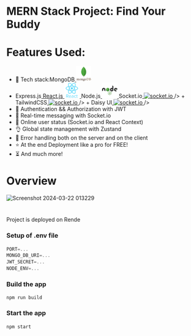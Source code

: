 # MERN Stack Project: Find Your Buddy

# Features Used:
-   🌟 Tech stack:MongoDB<a href="https://www.mongodb.com/" target="_blank" rel="noreferrer"> <img src="https://raw.githubusercontent.com/devicons/devicon/master/icons/mongodb/mongodb-original-wordmark.svg" alt="mongodb" width="40" height="40"/> </a>
-   Express.js<a href="https://expressjs.com" target="_blank" rel="noreferrer">
 React.js<a href="https://reactjs.org/" target="_blank" rel="noreferrer"> <img src="https://raw.githubusercontent.com/devicons/devicon/master/icons/react/react-original-wordmark.svg" alt="react" width="40" height="40"/> </a>
   Node.js<a href="https://nodejs.org" target="_blank" rel="noreferrer"> <img src="https://raw.githubusercontent.com/devicons/devicon/master/icons/nodejs/nodejs-original-wordmark.svg" alt="nodejs" width="40" height="40"/> </a> 
            Socket.io<a href="https://socket.org/" target="_blank" rel="noreferrer"> <img src="https://cdn.jsdelivr.net/gh/devicons/devicon@latest/icons/socketio/socketio-original.svg" alt="socket.io" width="40" height="40"/> </a>/>
          + TailwindCSS<a href="https://tailwind.org/" target="_blank" rel="noreferrer"> <img src="https://cdn.jsdelivr.net/gh/devicons/devicon@latest/icons/tailwindcss/tailwindcss-original-wordmark.svg" alt="socket.io" width="40" height="40"/> </a>/> + Daisy UI<a href="https://socket.org/" target="_blank" rel="noreferrer"> <img src="https://cdn.jsdelivr.net/gh/devicons/devicon@latest/icons/socketio/socketio-original.svg" alt="socket.io" width="40" height="40"/> </a>/>
-   🎃 Authentication && Authorization with JWT
-   👾 Real-time messaging with Socket.io
-   🚀 Online user status (Socket.io and React Context)
-   👌 Global state management with Zustand
-   🐞 Error handling both on the server and on the client
-   ⭐ At the end Deployment like a pro for FREE!
-   ⏳ And much more!

# Overview
![Screenshot 2024-03-22 013229](https://github.com/alisha140202/find_your_buddy/assets/102052712/a846afb2-2c1d-45ea-aced-5ded71f671e8)

#
Project is deployed on Rende

### Setup of .env file

```js
PORT=...
MONGO_DB_URI=...
JWT_SECRET=...
NODE_ENV=...
```

### Build the app

```shell
npm run build
```

### Start the app

```shell
npm start
```
